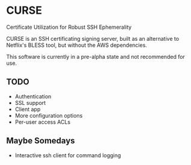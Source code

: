 # CURSE
Certificate Utilization for Robust SSH Ephemerality

CURSE is an SSH certificating signing server, built as an alternative to Netflix's BLESS tool, but without the AWS dependencies.

This software is currently in a pre-alpha state and not recommended for use.

TODO
----
* Authentication
* SSL support
* Client app
* More configuration options
* Per-user access ACLs

Maybe Somedays
--------------
* Interactive ssh client for command logging

